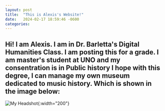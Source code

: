 ```yaml
---
layout: post
title:  "This is Alexis's Website!"
date:   2024-02-17 18:59:46 -0600
categories: 
---
```

Hi! I am Alexis. I am in Dr. Barletta's Digital Humanities Class. I am posting this for a grade.
I am master's student at UNO and my consentration is in Public history
I hope with this degree, I can manage my own museum dedicated to music history. 
Which is shown in the image below:
---
![My Headshot]({{site.baseurl}}/assets/screenshotofmyself1.jpg){:width="200"}

